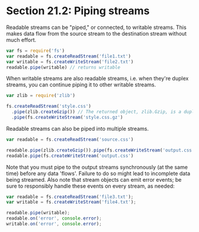 # Section 21.2: Piping streams

Readable streams can be "piped," or connected, to writable streams. This makes data 
flow from the source stream to the destination stream without much effort.
```js
var fs = require('fs')
var readable = fs.createReadStream('file1.txt')
var writable = fs.createWriteStream('file2.txt')
readable.pipe(writable) // returns writable
```

When writable streams are also readable streams, i.e. when they're duplex streams, you 
can continue piping it to other writable streams.
```js
var zlib = require('zlib')

fs.createReadStream('style.css')
  .pipe(zlib.createGzip()) // The returned object, zlib.Gzip, is a duplex stream.
  .pipe(fs.createWriteStream('style.css.gz')
```

Readable streams can also be piped into multiple streams.
```js
var readable = fs.createReadStream('source.css')

readable.pipe(zlib.createGzip()).pipe(fs.createWriteStream('output.css.gz'))
readable.pipe(fs.createWriteStream('output.css')
```

Note that you must pipe to the output streams synchronously (at the same time) before 
any data 'flows'. Failure to do so might lead to incomplete data being streamed.
Also note that stream objects can emit error events; be sure to responsibly handle 
these events on every stream, as needed:
```js
var readable = fs.createReadStream('file3.txt');
var writable = fs.createWriteStream('file4.txt');

readable.pipe(writable);
readable.on('error', console.error);
writable.on('error', console.error);
```